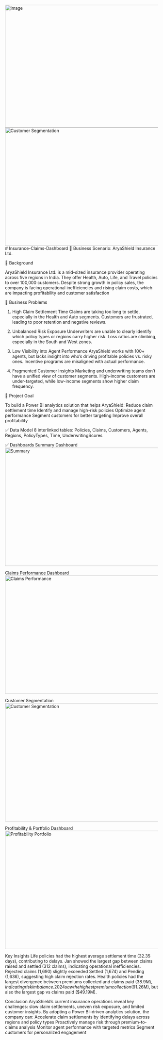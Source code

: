 <img width="2762" height="404" alt="image" src="https://github.com/user-attachments/assets/b21510a3-969e-450b-b7c6-13d827657559" /><img width="640" height="390" alt="Customer Segmentation" src="https://github.com/user-attachments/assets/af55b2a3-95cf-44f9-964c-a9796193f0bb" /># Insurance-Claims-Dashboard
🏢 Business Scenario: AryaShield Insurance Ltd.

🧩 Background

AryaShield Insurance Ltd. is a mid-sized insurance provider operating across five regions in India. They offer Health, Auto, Life, and Travel policies to over 100,000 customers. Despite strong growth in policy sales, the company is facing operational inefficiencies and rising claim costs, which are impacting profitability and customer satisfaction

🚨 Business Problems

1. High Claim Settlement Time
Claims are taking too long to settle, especially in the Health and Auto segments.
Customers are frustrated, leading to poor retention and negative reviews.

2. Unbalanced Risk Exposure
Underwriters are unable to clearly identify which policy types or regions carry higher risk.
Loss ratios are climbing, especially in the South and West zones.

3. Low Visibility into Agent Performance
AryaShield works with 100+ agents, but lacks insight into who’s driving profitable policies vs. risky ones.
Incentive programs are misaligned with actual performance.

4. Fragmented Customer Insights
Marketing and underwriting teams don’t have a unified view of customer segments.
High-income customers are under-targeted, while low-income segments show higher claim frequency.

🎯 Project Goal

To build a Power BI analytics solution that helps AryaShield:
Reduce claim settlement time
Identify and manage high-risk policies
Optimize agent performance
Segment customers for better targeting
Improve overall profitability

✅ Data Model
8 interlinked tables: Policies, Claims, Customers, Agents, Regions, PolicyTypes, Time, UnderwritingScores

✅ Dashboards
Summary Dashboard
<img width="640" height="390" alt="Summary" src="https://github.com/user-attachments/assets/b7b294ae-2f66-4cbf-9fbe-73eaa8bab400" />

Claims Performance Dashboard
<img width="640" height="390" alt="Claims Performance" src="https://github.com/user-attachments/assets/bb95c514-b523-44be-b81a-a842c223f0b3" />

Customer Segmentation
<img width="640" height="390" alt="Customer Segmentation" src="https://github.com/user-attachments/assets/805f393e-86ed-417a-bf92-e063ace51022" />

Profitability & Portfolio Dashboard
<img width="640" height="390" alt="Profitability   Portfolio" src="https://github.com/user-attachments/assets/160a62e5-ac71-44ee-a835-26eb6056335e" />

Key Insights
Life policies had the highest average settlement time (32.35 days), contributing to delays.
Jan showed the largest gap between claims raised and settled (312 claims), indicating operational inefficiencies.
Rejected claims (1,690) slightly exceeded Settled (1,674) and Pending (1,636), suggesting high claim rejection rates.
Health policies had the largest divergence between premiums collected and claims paid ($38.9M), indicating risk imbalance.
2024 saw the highest premium collection ($91.26M), but also the largest gap vs claims paid ($49.19M).

Conclusion
AryaShield’s current insurance operations reveal key challenges: slow claim settlements, uneven risk exposure, and limited customer insights. By adopting a Power BI–driven analytics solution, the company can:
  Accelerate claim settlements by identifying delays across regions and policy types
  Proactively manage risk through premium-to-claims analysis
  Monitor agent performance with targeted metrics
  Segment customers for personalized engagement






